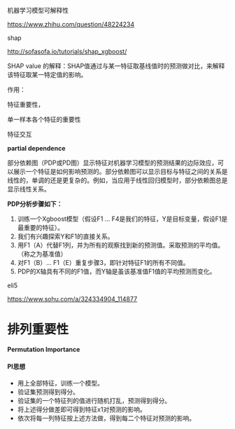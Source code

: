 机器学习模型可解释性

https://www.zhihu.com/question/48224234







shap

http://sofasofa.io/tutorials/shap_xgboost/

SHAP value 的解释：SHAP值通过与某一特征取基线值时的预测做对比，来解释该特征取某一特定值的影响。





作用：

特征重要性，

单一样本各个特征的重要性

特征交互





**partial dependence**

部分依赖图（PDP或PD图）显示特征对机器学习模型的预测结果的边际效应，可以展示一个特征是如何影响预测的。部分依赖图可以显示目标与特征之间的关系是线性的，单调的还是更复杂的。例如，当应用于线性回归模型时，部分依赖图总是显示线性关系。



**PDP分析步骤如下：**

1. 训练一个Xgboost模型（假设F1 … F4是我们的特征，Y是目标变量，假设F1是最重要的特征）。
2. 我们有兴趣探索Y和F1的直接关系。
3. 用F1（A）代替F1列，并为所有的观察找到新的预测值。采取预测的平均值。（称之为基准值）
4. 对F1（B）… F1（E）重复步骤3，即针对特征F1的所有不同值。
5. PDP的X轴具有不同的F1值，而Y轴是虽该基准值F1值的平均预测而变化。







eli5

https://www.sohu.com/a/324334904_114877



# 排列重要性

**Permutation Importance**



#### PI思想

- 用上全部特征，训练一个模型。
- 验证集预测得到得分。
- 验证集的一个特征列的值进行随机打乱，预测得到得分。
- 将上述得分做差即可得到特征x1对预测的影响。
- 依次将每一列特征按上述方法做，得到每二个特征对预测的影响。



